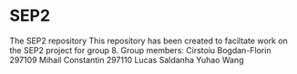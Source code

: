# SEP2
The SEP2 repository 
This repository has been created to faciltate work on the SEP2 project for group 8.
Group members: Cirstoiu Bogdan-Florin 297109
               Mihail Constantin 297110
               Lucas Saldanha
               Yuhao Wang
